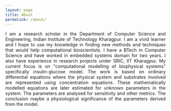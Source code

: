 ```yaml
---
layout: page
title: About
permalink: /about/
---
```

<p style="text-align:justify">
I am a research scholar in the Department of Computer Science and Engineering, Indian Institute of Technology Kharagpur. I am a vivid learner and I hope to use my knowledge in finding new methods and techniques that would help computational bioscientists. I have a BTech in Computer Science and have worked in embedded systems domain for two years. I also have experience in research projects under SRIC, IIT Kharagpur.
My current focus is on "computational modelling of biophysical systems" specifically insulin-glucose model. The work is based on ordinary differential equations where the physical system and substrates involved are represented using concentration equations. These mathematically modelled equations are later estimated for unknown parameters in the system. The parameters are analysed for sensitivity and other metrics. The conclusion maybe a physiological significance of the parameters derived from the model.</p>
